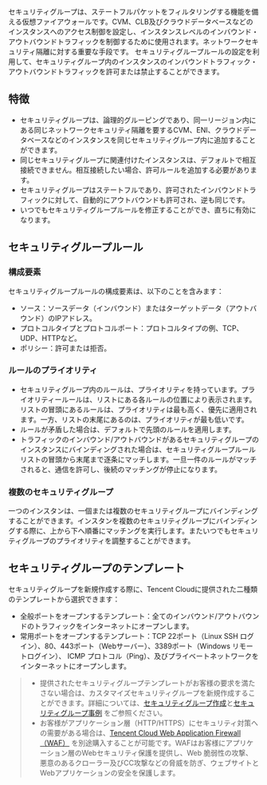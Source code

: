 セキュリティグループは、ステートフルパケットをフィルタリングする機能を備える仮想ファイアウォールです。CVM、CLB及びクラウドデータベースなどのインスタンスへのアクセス制御を設定し、インスタンスレベルのインバウンド・アウトバウンドトラフィックを制御するために使用されます。ネットワークセキュリティ隔離に対する重要な手段です。
セキュリティグループルールの設定を利用して、セキュリティグループ内のインスタンスのインバウンドトラフィック・アウトバウンドトラフィックを許可または禁止することができます。

## 特徴
- セキュリティグループは、論理的グルーピングであり、同一リージョン内にある同じネットワークセキュリティ隔離を要するCVM、ENI、クラウドデータベースなどのインスタンスを同じセキュリティグループ内に追加することができます。
- 同じセキュリティグループに関連付けたインスタンスは、デフォルトで相互接続できません。相互接続したい場合、許可ルールを追加する必要があります。
- セキュリティグループはステートフルであり、許可されたインバウンドトラフィックに対して、自動的にアウトバウンドも許可され、逆も同じです。
- いつでもセキュリティグループルールを修正することができ、直ちに有効になります。

## セキュリティグループルール
### 構成要素
セキュリティグループルールの構成要素は、以下のことを含みます：
- ソース：ソースデータ（インバウンド）またはターゲットデータ（アウトバウンド）のIPアドレス。
- プロトコルタイプとプロトコルポート：プロトコルタイプの例、TCP、UDP、HTTPなど。
- ポリシー：許可または拒否。

### ルールのプライオリティ
- セキュリティグループ内のルールは、プライオリティを持っています。プライオリティールールは、リストにある各ルールの位置により表示されます。リストの冒頭にあるルールは、プライオリティは最も高く、優先に適用されます。一方、リストの末尾にあるのは、プライオリティが最も低いです。
- ルールが矛盾した場合は、デフォルトで先頭のルールを適用します。
- トラフィックのインバウンド/アウトバウンドがあるセキュリティグループのインスタンスにバインディングされた場合は、セキュリティグループルールリストの冒頭から末尾まで逐条にマッチします。一旦一件のルールがマッチされると、通信を許可し、後続のマッチングが停止になります。

### 複数のセキュリティグループ
一つのインスタンは、一個または複数のセキュリティグループにバインディングすることができます。インスタンを複数のセキュリティグループにバインディングする際に、上から下へ順番にマッチングを実行します。またいつでもセキュリティグループのプライオリティを調整することができます。

## セキュリティグループのテンプレート
セキュリティグループを新規作成する際に、Tencent Cloudに提供された二種類のテンプレートから選択できます：
- 全般ポートをオープンするテンプレート：全てのインバウンド/アウトバウンドのトラフィックをインターネットにオープンします。
- 常用ポートをオープンするテンプレート：TCP 22ポート（Linux SSH ログイン）、80、443ポート（Webサーバー）、3389ポート（Windows リモートログイン）、 ICMP プロトコル（Ping）、及びプライベートネットワークをインターネットにオープンします。

>
>- 提供されたセキュリティグループテンプレートがお客様の要求を満たさない場合は、カスタマイズセキュリティグループを新規作成することができます。詳細については、[セキュリティグループ作成](https://intl.cloud.tencent.com/document/product/213/18197)と[セキュリティグループ事例](https://intl.cloud.tencent.com/document/product/213/32369) をご参照ください。
>- お客様がアプリケーション層（HTTP/HTTPS）にセキュリティ対策への需要がある場合は、[Tencent Cloud Web Application Firewall（WAF）](https://cloud.tencent.com/product/waf) を別途購入することが可能です。WAFはお客様にアプリケーション層のWebセキュリティ保護を提供し、Web 脆弱性の攻撃、悪意のあるクローラー及びCC攻撃などの脅威を防ぎ、ウェブサイトとWebアプリケーションの安全を保護します。

